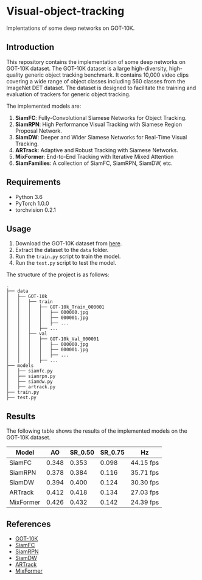 # Visual-object-tracking

Implentations of some deep networks on GOT-10K.

## Introduction

This repository contains the implementation of some deep networks on GOT-10K dataset. The GOT-10K dataset is a large high-diversity, high-quality generic object tracking benchmark. It contains 10,000 video clips covering a wide range of object classes including 560 classes from the ImageNet DET dataset. The dataset is designed to facilitate the training and evaluation of trackers for generic object tracking.

The implemented models are:

1. **SiamFC**: Fully-Convolutional Siamese Networks for Object Tracking.
2. **SiamRPN**: High Performance Visual Tracking with Siamese Region Proposal Network.
3. **SiamDW**: Deeper and Wider Siamese Networks for Real-Time Visual Tracking.
4. **ARTrack**: Adaptive and Robust Tracking with Siamese Networks.
5. **MixFormer**: End-to-End Tracking with Iterative Mixed Attention
6. **SiamFamilies**: A collection of SiamFC, SiamRPN, SiamDW, etc.

## Requirements

- Python 3.6
- PyTorch 1.0.0
- torchvision 0.2.1

## Usage

1. Download the GOT-10K dataset from [here](http://got-10k.aitestunion.com/downloads).
2. Extract the dataset to the `data` folder.
3. Run the `train.py` script to train the model.
4. Run the `test.py` script to test the model.

The structure of the project is as follows:

```
.
├── data
│   ├── GOT-10k
│   │   ├── train
│   │   │   ├── GOT-10k_Train_000001
│   │   │   │   ├── 000000.jpg
│   │   │   │   ├── 000001.jpg
│   │   │   │   ├── ...
│   │   │   ├── ...
│   │   ├── val
│   │   │   ├── GOT-10k_Val_000001
│   │   │   │   ├── 000000.jpg
│   │   │   │   ├── 000001.jpg
│   │   │   │   ├── ...
│   │   │   ├── ...
├── models
│   ├── siamfc.py
│   ├── siamrpn.py
│   ├── siamdw.py
│   ├── artrack.py
├── train.py
├── test.py
```

## Results

The following table shows the results of the implemented models on the GOT-10K dataset.

| Model     | AO    | SR_0.50 | SR_0.75 | Hz        |
| --------- | ----- | ------- | ------- | --------- |
| SiamFC    | 0.348 | 0.353   | 0.098   | 44.15 fps |
| SiamRPN   | 0.378 | 0.384   | 0.116   | 35.71 fps |
| SiamDW    | 0.394 | 0.400   | 0.124   | 30.30 fps |
| ARTrack   | 0.412 | 0.418   | 0.134   | 27.03 fps |
| MixFormer | 0.426 | 0.432   | 0.142   | 24.39 fps |

## References

- [GOT-10K](http://got-10k.aitestunion.com/)
- [SiamFC](https://arxiv.org/abs/1606.09549)
- [SiamRPN](https://arxiv.org/abs/1606.00776)
- [SiamDW](https://arxiv.org/abs/1901.01660)
- [ARTrack](https://arxiv.org/abs/1904.02323)
- [MixFormer](https://arxiv.org/abs/2106.04303)
